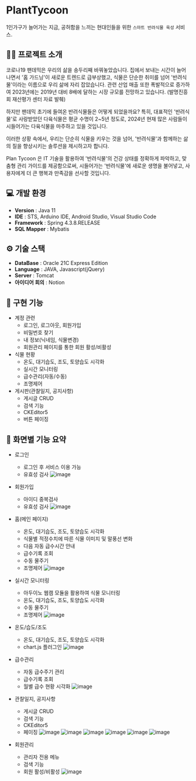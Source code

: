 # PlantTycoon
1인가구가 늘어가는 지금, 공허함을 느끼는 현대인들을 위한 `스마트 반려식물 육성` 서비스.

## 👨‍🏫 프로젝트 소개
코로나19 팬데믹은 우리의 삶을 송두리째 바꿔놓았습니다. 집에서 보내는 시간이 늘어나면서 '홈 가드닝'이 새로운 트렌드로 급부상했고, 식물은 단순한 취미를 넘어 '반려식물'이라는 이름으로 우리 삶에 자리 잡았습니다. 관련 산업 매출 또한 폭발적으로 증가하여 2023년에는 2019년 대비 8배에 달하는 시장 규모를 전망하고 있습니다. (발명진흥회 재산평가 센터 자료 발췌)

하지만 팬데믹 초기에 들여온 반려식물들은 어떻게 되었을까요? 특히, 대표적인 '반려식물'로 사랑받았던 다육식물은 평균 수명이 2~5년 정도로, 2024년 현재 많은 사람들이 시들어가는 다육식물을 마주하고 있을 것입니다.

이러한 상황 속에서, 우리는 단순히 식물을 키우는 것을 넘어, '반려식물'과 함께하는 삶의 질을 향상시키는 솔루션을 제시하고자 합니다.

Plan Tycoon 은 IT 기술을 활용하여 '반려식물'의 건강 상태를 정확하게 파악하고, 맞춤형 관리 가이드를 제공함으로써, 시들어가는 '반려식물'에 새로운 생명을 불어넣고, 사용자에게 더 큰 행복과 만족감을 선사할 것입니다.

## 💻 개발 환경
- **Version** : Java 11
- **IDE** : STS, Arduino IDE, Android Studio, Visual Studio Code
- **Framework** : Spring 4.3.8.RELEASE
- **SQL Mapper** : Mybatis

## ⚙️ 기술 스택
- **DataBase** : Oracle 21C Express Edition
- **Language** : JAVA, Javascript(jQuery)
- **Server** : Tomcat
- **아이디어 회의** : Notion

## 📌 구현 기능
- 계정 관련
  - 로그인, 로그아웃, 회원가입
  - 비밀번호 찾기
  - 내 정보(닉네임, 식물변경)
  - 회원관리 페이지를 통한 회원 활성/비활성
- 식물 현황
  - 온도, 대기습도, 조도, 토양습도 시각화
  - 실시간 모니터링
  - 급수관리(자동/수동)
  - 조명제어
- 게시판(관찰일지, 공지사항)
  - 게시글 CRUD
  - 검색 기능
  - CKEditor5
  - 버튼 페이징

## 📝 화면별 기능 요약
- 로그인
  - 로그인 후 서비스 이용 가능
  - 유효성 검사
![image](https://github.com/Erosaddy/PlantTycoon/assets/55119669/cb839138-8208-4ff7-a7f3-8ed74682e2b5)

- 회원가입
  - 아이디 중복검사
  - 유효성 검사
![image](https://github.com/Erosaddy/PlantTycoon/assets/55119669/db5dd7f9-dbf4-4777-8feb-5d09cdd9a536)


- 홈(메인 페이지)
  - 온도, 대기습도, 조도, 토양습도 시각화
  - 식물별 적정수치에 따른 식물 이미지 및 말풍선 변화
  - 다음 자동 급수시간 안내
  - 급수기록 조회
  - 수동 물주기
  - 조명제어
![image](https://github.com/Erosaddy/PlantTycoon/assets/55119669/9b6f1321-8c32-4f6c-a3bd-ba7e6bd2c867)

- 실시간 모니터링
  - 아두이노 웹캠 모듈을 활용하여 식물 모니터링
  - 온도, 대기습도, 조도, 토양습도 시각화
  - 수동 물주기
  - 조명제어
![image](https://github.com/Erosaddy/PlantTycoon/assets/55119669/53bc50bd-be3c-40dc-a8db-e8d69e134e60)

- 온도/습도/조도
  - 온도, 대기습도, 조도, 토양습도 시각화
  - chart.js 플러그인
![image](https://github.com/Erosaddy/PlantTycoon/assets/55119669/456d3ec8-e697-4d2a-9d26-a2d6bcf999fa)

- 급수관리
  - 자동 급수주기 관리
  - 급수기록 조회
  - 월별 급수 현황 시각화
![image](https://github.com/Erosaddy/PlantTycoon/assets/55119669/cb2632a8-6bfd-4a28-8583-d5d4d29034c1)

- 관찰일지, 공지사항
  - 게시글 CRUD
  - 검색 기능
  - CKEditor5
  - 페이징
![image](https://github.com/Erosaddy/PlantTycoon/assets/55119669/6302c516-89f7-4e49-9b69-bc6a571cebdf)
![image](https://github.com/Erosaddy/PlantTycoon/assets/55119669/53fc5ae8-ba97-4675-9dc7-bac16980726e)
![image](https://github.com/Erosaddy/PlantTycoon/assets/55119669/85efc250-5293-4933-97b5-83ffd15a50fb)
![image](https://github.com/Erosaddy/PlantTycoon/assets/55119669/967fe0ce-b399-41a5-96fa-ceca322e6eba)
![image](https://github.com/Erosaddy/PlantTycoon/assets/55119669/e00df0fe-ef47-4e44-900d-d86b6cc29cc7)
![image](https://github.com/Erosaddy/PlantTycoon/assets/55119669/6513fbcf-90a8-4922-97b4-74141f253d77)

- 회원관리
  - 관리자 전용 메뉴
  - 검색 기능
  - 회원 활성/비활성
![image](https://github.com/Erosaddy/PlantTycoon/assets/55119669/730c8bce-72a5-4c06-92e7-8f0f8223ca32)




  
